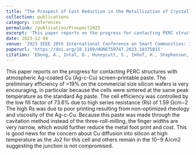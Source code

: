 ```yaml
---
title: "The Prospect of Cost Reduction in the Metallization of Crystalline Silicon Solar Cells by Alternative Metal Contacts-Ag Coated Cu Paste"
collection: publications
category: conferences
permalink: /publication/Prospect2023
excerpt: 'This paper reports on the progress for contacting PERC structures with atmospheric Ag-coated Cu (Ag-c-Cu) screen-printable paste. The preliminary efficiency of >19% on the commercial size silicon wafers is very encouraging, in particular because the cells were sintered at the same peak temperature as the standard Ag paste. The cell efficiency was controlled by the low fill factor of 73.6% due to high series resistance (Rs) of 1.59 Ωcm−2 The high Rs was due to poor printing resulting from non-optimized rheology and viscosity of the Ag-c-Cu. Because this paste was made through the cavitation method instead of the three-roll-milling, the finger widths are very narrow, which would further reduce the metal foot print and cost. This is good news for the concern about Cu diffusion into silicon at high temperature as the Jo2 for this cell and others remain in the 10−9 A/cm2 suggesting the junction is not compromised.'
date: 2023-12-04
venue: '2023 IEEE 20th International Conference on Smart Communities: Improving Quality of Life using AI, Robotics and IoT (HONET)'
paperurl: 'https://doi.org/10.1109/HONET59747.2023.10375015'
citation: 'Ebong, A., Intal, D., Huneycutt, S., Imhof, H., Stephenson, R., Hankey, D., & Tibbets, M. (2023, December). The Prospect of Cost Reduction in the Metallization of Crystalline Silicon Solar Cells by Alternative Metal Contacts-Ag Coated Cu Paste. In 2023 IEEE 20th International Conference on Smart Communities: Improving Quality of Life using AI, Robotics and IoT (HONET) (pp. 101-104). IEEE.'
---
```


This paper reports on the progress for contacting PERC structures with atmospheric Ag-coated Cu (Ag-c-Cu) screen-printable paste. The preliminary efficiency of >19% on the commercial size silicon wafers is very encouraging, in particular because the cells were sintered at the same peak temperature as the standard Ag paste. The cell efficiency was controlled by the low fill factor of 73.6% due to high series resistance (Rs) of 1.59 Ωcm−2 The high Rs was due to poor printing resulting from non-optimized rheology and viscosity of the Ag-c-Cu. Because this paste was made through the cavitation method instead of the three-roll-milling, the finger widths are very narrow, which would further reduce the metal foot print and cost. This is good news for the concern about Cu diffusion into silicon at high temperature as the Jo2 for this cell and others remain in the 10−9 A/cm2 suggesting the junction is not compromised.